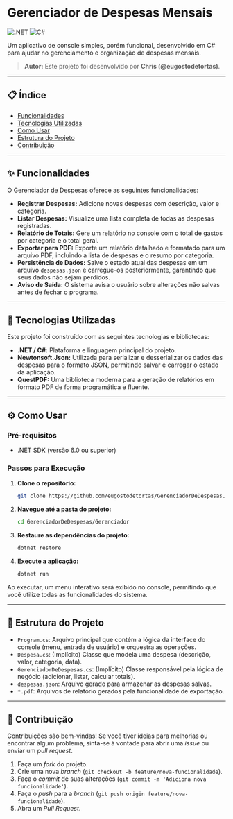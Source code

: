 #  Gerenciador de Despesas Mensais

![.NET](https://img.shields.io/badge/.NET-512BD4?style=for-the-badge&logo=dotnet&logoColor=white)
![C#](https://img.shields.io/badge/C%23-239120?style=for-the-badge&logo=c-sharp&logoColor=white)

Um aplicativo de console simples, porém funcional, desenvolvido em C# para ajudar no gerenciamento e organização de despesas mensais.

> **Autor:** Este projeto foi desenvolvido por **Chris (@eugostodetortas)**.

---

## 📋 Índice

- [Funcionalidades](#-funcionalidades)
- [Tecnologias Utilizadas](#-tecnologias-utilizadas)
- [Como Usar](#-como-usar)
- [Estrutura do Projeto](#-estrutura-do-projeto)
- [Contribuição](#-contribuição)

---

## ✨ Funcionalidades

O Gerenciador de Despesas oferece as seguintes funcionalidades:

- **Registrar Despesas:** Adicione novas despesas com descrição, valor e categoria.
- **Listar Despesas:** Visualize uma lista completa de todas as despesas registradas.
- **Relatório de Totais:** Gere um relatório no console com o total de gastos por categoria e o total geral.
- **Exportar para PDF:** Exporte um relatório detalhado e formatado para um arquivo PDF, incluindo a lista de despesas e o resumo por categoria.
- **Persistência de Dados:** Salve o estado atual das despesas em um arquivo `despesas.json` e carregue-os posteriormente, garantindo que seus dados não sejam perdidos.
- **Aviso de Saída:** O sistema avisa o usuário sobre alterações não salvas antes de fechar o programa.

---

## 🚀 Tecnologias Utilizadas

Este projeto foi construído com as seguintes tecnologias e bibliotecas:

- **.NET / C#:** Plataforma e linguagem principal do projeto.
- **Newtonsoft.Json:** Utilizada para serializar e desserializar os dados das despesas para o formato JSON, permitindo salvar e carregar o estado da aplicação.
- **QuestPDF:** Uma biblioteca moderna para a geração de relatórios em formato PDF de forma programática e fluente.

---

## ⚙️ Como Usar

### Pré-requisitos

- .NET SDK (versão 6.0 ou superior)

### Passos para Execução

1. **Clone o repositório:**
   ```bash
   git clone https://github.com/eugostodetortas/GerenciadorDeDespesas.git
   ```

2. **Navegue até a pasta do projeto:**
   ```bash
   cd GerenciadorDeDespesas/Gerenciador
   ```

3. **Restaure as dependências do projeto:**
   ```bash
   dotnet restore
   ```

4. **Execute a aplicação:**
   ```bash
   dotnet run
   ```

Ao executar, um menu interativo será exibido no console, permitindo que você utilize todas as funcionalidades do sistema.

---

## 📂 Estrutura do Projeto

- `Program.cs`: Arquivo principal que contém a lógica da interface do console (menu, entrada de usuário) e orquestra as operações.
- `Despesa.cs`: (Implícito) Classe que modela uma despesa (descrição, valor, categoria, data).
- `GerenciadorDeDespesas.cs`: (Implícito) Classe responsável pela lógica de negócio (adicionar, listar, calcular totais).
- `despesas.json`: Arquivo gerado para armazenar as despesas salvas.
- `*.pdf`: Arquivos de relatório gerados pela funcionalidade de exportação.

---

## 🤝 Contribuição

Contribuições são bem-vindas! Se você tiver ideias para melhorias ou encontrar algum problema, sinta-se à vontade para abrir uma *issue* ou enviar um *pull request*.

1. Faça um *fork* do projeto.
2. Crie uma nova *branch* (`git checkout -b feature/nova-funcionalidade`).
3. Faça o *commit* de suas alterações (`git commit -m 'Adiciona nova funcionalidade'`).
4. Faça o *push* para a *branch* (`git push origin feature/nova-funcionalidade`).
5. Abra um *Pull Request*.
